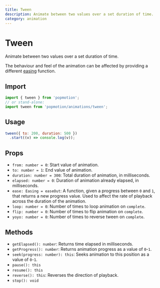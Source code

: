 ```yaml
---
title: Tween
description: Animate between two values over a set duration of time.
category: animation
---
```


# Tween

Animate between two values over a set duration of time.

The behaviour and feel of the animation can be affected by providing a different [easing](/api/easing) function.

## Import

```javascript
import { tween } from 'popmotion';
// or stand-alone:
import tween from 'popmotion/animations/tween';
```

## Usage

```javascript
tween({ to: 200, duration: 500 })
  .start((v) => console.log(v));
```

## Props

- `from: number = 0`: Start value of animation.
- `to: number = 1`: End value of animation.
- `duration: number = 300`: Total duration of animation, in milliseconds.
- `elapsed: number = 0`: Duration of animation already elapsed, in milliseconds.
- `ease: Easing = easeOut`: A function, given a progress between `0` and `1`, that returns a new progress value. Used to affect the rate of playback across the duration of the animation.
- `loop: number = 0`: Number of times to loop animation on `complete`.
- `flip: number = 0`: Number of times to flip animation on `complete`.
- `yoyo: number = 0`: Number of times to reverse tween on `complete`.

## Methods

- `getElapsed(): number`: Returns time elapsed in milliseconds.
- `getProgress(): number`: Returns animation progress as a value of `0`-`1`.
- `seek(progress: number): this`: Seeks animation to this position as a value of `0`-`1`.
- `pause(): this`
- `resume(): this`
- `reverse(): this`: Reverses the direction of playback. 
- `stop(): void`
